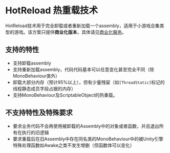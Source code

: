 # HotReload 热重载技术

HotReload技术用于完全卸载或者重新加载一个assembly，适用于小游戏合集类型的游戏。该方案只提供**商业化版本**，具体请见[商业化服务](/other/business.md)。

## 支持的特性

- 支持卸载assembly
- 支持重新加载assembly，代码代码基本可以任意变化甚至完全不同（除MonoBehaviour类外）
- 卸载大部分内存（预计95%以上），但有少量残留（如`[ThreadStatic]`标记的线程静态成员字段占据的内存）
- 支持MonoBehaviour及ScriptableObject的热重载。

## 不支持特性及特殊要求

- 要求业务代码不会再使用被卸载的Assembly中的对象或者函数，并且退出所有在执行的旧逻辑
- 要求重载后在旧Assembly中存在同名类的MonoBehaviour中的被Unity引擎特殊处理函数如Awake之类不发生增删（但函数体可以变化）
